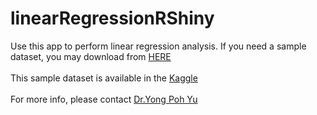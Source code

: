 # linearRegressionRShiny


 Use this app to perform linear regression analysis. If you need a sample dataset, you may download from [HERE](https://drive.google.com/file/d/1AM0bL2ab-d9RwCpllmtUG6QGFkK1l9aN/view?usp=sharing) 
 <br><br>
This sample dataset is available in the [Kaggle](https://www.kaggle.com/grosvenpaul/family-income-and-expenditure)
<br><br>
For more info, please contact [Dr.Yong Poh Yu](https://www.linkedin.com/in/yong-poh-yu/)
